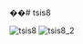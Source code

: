 ��# tsis8

![tsis8](https://user-images.githubusercontent.com/66685947/87181340-f91d8100-c303-11ea-9ae0-a440b92d7a68.gif)
![tsis8_2](https://user-images.githubusercontent.com/66685947/87181346-fae74480-c303-11ea-8f64-efe3b86f537f.gif)
